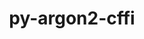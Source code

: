 ---
title: "py-argon2-cffi"
layout: cache
categories: [package, develop-2025-06-01]
meta: {"compilers": ["none"], "num_specs": 5, "num_specs_by_stack": {"data-vis-sdk": 1, "e4s": 2, "e4s-neoverse-v2": 2, "root": 5}, "oss": ["ubuntu20.04", "ubuntu22.04"], "platforms": ["linux"], "stacks": ["data-vis-sdk", "e4s", "e4s-neoverse-v2", "root"], "targets": ["neoverse_v2", "x86_64_v3"], "versions": ["21.3.0"]}
spec_details: [{"compiler": "none", "hash": "2jolbzudvh7gzvjtjm2sqvarkb737gcn", "os": "ubuntu22.04", "platform": "linux", "size": "-", "stacks": ["e4s", "root"], "target": "x86_64_v3", "variants": ["build_system=python_pip"], "versions": ["21.3.0"]}, {"compiler": "none", "hash": "4wwizlz5cdq64sq2n4sqz3e4y6psghhe", "os": "ubuntu22.04", "platform": "linux", "size": "-", "stacks": ["e4s-neoverse-v2", "root"], "target": "neoverse_v2", "variants": ["build_system=python_pip"], "versions": ["21.3.0"]}, {"compiler": "none", "hash": "ahhxxmwybnbdrdclwwosmmvgw5jnoq62", "os": "ubuntu22.04", "platform": "linux", "size": "-", "stacks": ["e4s", "root"], "target": "x86_64_v3", "variants": ["build_system=python_pip"], "versions": ["21.3.0"]}, {"compiler": "none", "hash": "fu775plyf55g3z3arrebo5bj37hihjso", "os": "ubuntu20.04", "platform": "linux", "size": "-", "stacks": ["data-vis-sdk", "root"], "target": "x86_64_v3", "variants": ["build_system=python_pip"], "versions": ["21.3.0"]}, {"compiler": "none", "hash": "sry6q5s7x4a2dbxu44vau3pfyeuspkst", "os": "ubuntu22.04", "platform": "linux", "size": "-", "stacks": ["e4s-neoverse-v2", "root"], "target": "neoverse_v2", "variants": ["build_system=python_pip"], "versions": ["21.3.0"]}]
---
